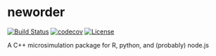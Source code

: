 # neworder

[![Build Status](https://travis-ci.org/virgesmith/neworder.png?branch=master)](https://travis-ci.org/virgesmith/neworder) [![codecov](https://codecov.io/gh/virgesmith/neworder/branch/master/graph/badge.svg)](https://codecov.io/gh/virgesmith/neworder)
[![License](https://img.shields.io/github/license/mashape/apistatus.svg)](https://opensource.org/licenses/MIT)

A C++ microsimulation package for R, python, and (probably) node.js

